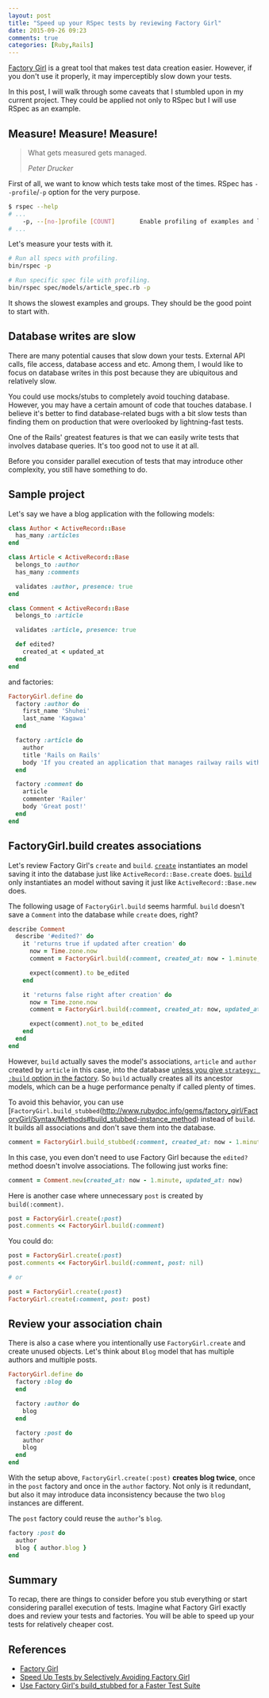 ```yaml
---
layout: post
title: "Speed up your RSpec tests by reviewing Factory Girl"
date: 2015-09-26 09:23
comments: true
categories: [Ruby,Rails]
---
```


[Factory Girl](https://github.com/thoughtbot/factory_girl) is a great tool that makes test data creation easier. However, if you don't use it properly, it may imperceptibly slow down your tests.

In this post, I will walk through some caveats that I stumbled upon in my current project. They could be applied not only to RSpec but I will use RSpec as an example.

## Measure! Measure! Measure!

>What gets measured gets managed.
>
><cite>Peter Drucker</cite>

First of all, we want to know which tests take most of the times. RSpec has `--profile`/`-p` option for the very purpose.

```sh
$ rspec --help
# ...
    -p, --[no-]profile [COUNT]       Enable profiling of examples and list the slowest examples (default: 10).
# ...
```

Let's measure your tests with it.

```sh
# Run all specs with profiling.
bin/rspec -p

# Run specific spec file with profiling.
bin/rspec spec/models/article_spec.rb -p
```

It shows the slowest examples and groups. They should be the good point to start with.

## Database writes are slow

There are many potential causes that slow down your tests. External API calls, file access, database access and etc. Among them, I would like to focus on database writes in this post because they are ubiquitous and relatively slow.

You could use mocks/stubs to completely avoid touching database. However, you may have a certain amount of code that touches database. I believe it's better to find database-related bugs with a bit slow tests than finding them on production that were overlooked by lightning-fast tests.

One of the Rails' greatest features is that we can easily write tests that involves database queries. It's too good not to use it at all.

Before you consider parallel execution of tests that may introduce other complexity, you still have something to do.

## Sample project

Let's say we have a blog application with the following models:

```ruby
class Author < ActiveRecord::Base
  has_many :articles
end

class Article < ActiveRecord::Base
  belongs_to :author
  has_many :comments

  validates :author, presence: true
end

class Comment < ActiveRecord::Base
  belongs_to :article

  validates :article, presence: true

  def edited?
    created_at < updated_at
  end
end
```

and factories:

```ruby
FactoryGirl.define do
  factory :author do
    first_name 'Shuhei'
    last_name 'Kagawa'
  end

  factory :article do
    author
    title 'Rails on Rails'
    body 'If you created an application that manages railway rails with the Rails framework, its name would be Rails on Rails...'
  end

  factory :comment do
    article
    commenter 'Railer'
    body 'Great post!'
  end
end
```

## FactoryGirl.build creates associations

Let's review Factory Girl's `create` and `build`. [`create`](http://www.rubydoc.info/gems/factory_girl/FactoryGirl/Syntax/Methods#create-instance_method) instantiates an model saving it into the database just like `ActiveRecord::Base.create` does. [`build`](http://www.rubydoc.info/gems/factory_girl/FactoryGirl/Syntax/Methods#build-instance_method) only instantiates an model without saving it just like `ActiveRecord::Base.new` does.

The following usage of `FactoryGirl.build` seems harmful. `build` doesn't save a `Comment` into the database while `create` does, right?

```ruby
describe Comment
  describe '#edited?' do
    it 'returns true if updated after creation' do
      now = Time.zone.now
      comment = FactoryGirl.build(:comment, created_at: now - 1.minute, updated_at: now)

      expect(comment).to be_edited
    end

    it 'returns false right after creation' do
      now = Time.zone.now
      comment = FactoryGirl.build(:comment, created_at: now, updated_at: now)

      expect(comment).not_to be_edited
    end
  end
end
```

However, `build` actually saves the model's associations, `article` and `author` created by `article` in this case, into the database [unless you give `strategy: :build` option in the factory](http://www.rubydoc.info/gems/factory_girl/file/GETTING_STARTED.md#Associations). So `build` actually creates all its ancestor models, which can be a huge performance penalty if called plenty of times.

To avoid this behavior, you can use [`FactoryGirl.build_stubbed`(http://www.rubydoc.info/gems/factory_girl/FactoryGirl/Syntax/Methods#build_stubbed-instance_method) instead of `build`. It builds all associations and don't save them into the database.

```ruby
comment = FactoryGirl.build_stubbed(:comment, created_at: now - 1.minute, updated_at: now)
```

In this case, you even don't need to use Factory Girl because the `edited?` method doesn't involve associations. The following just works fine:

```ruby
comment = Comment.new(created_at: now - 1.minute, updated_at: now)
```

Here is another case where unnecessary `post` is created by `build(:comment)`.

```ruby
post = FactoryGirl.create(:post)
post.comments << FactoryGirl.build(:comment)
```

You could do:

```ruby
post = FactoryGirl.create(:post)
post.comments << FactoryGirl.build(:comment, post: nil)

# or

post = FactoryGirl.create(:post)
FactoryGirl.create(:comment, post: post)
```

## Review your association chain

There is also a case where you intentionally use `FactoryGirl.create` and create unused objects. Let's think about `Blog` model that has multiple authors and multiple posts.

```ruby
FactoryGirl.define do
  factory :blog do
  end

  factory :author do
    blog
  end

  factory :post do
    author
    blog
  end
end
```

With the setup above, `FactoryGirl.create(:post)` **creates blog twice**, once in the `post` factory and once in the `author` factory. Not only is it redundant, but also it may introduce data inconsistency because the two `blog` instances are different.

The `post` factory could reuse the `author`'s `blog`.

```ruby
factory :post do
  author
  blog { author.blog }
end
```

## Summary

To recap, there are things to consider before you stub everything or start considering parallel execution of tests. Imagine what Factory Girl exactly does and review your tests and factories. You will be able to speed up your tests for relatively cheaper cost.

## References

- [Factory Girl](https://github.com/thoughtbot/factory_girl)
- [Speed Up Tests by Selectively Avoiding Factory Girl](https://robots.thoughtbot.com/speed-up-tests-by-selectively-avoiding-factory-girl)
- [Use Factory Girl's build_stubbed for a Faster Test Suite](https://robots.thoughtbot.com/use-factory-girls-build-stubbed-for-a-faster-test)
